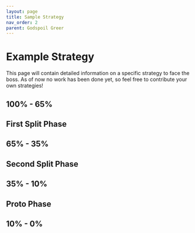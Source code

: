 ```yaml
---
layout: page
title: Sample Strategy
nav_order: 2
parent: Godspoil Greer
---
```


# Example Strategy
This page will contain detailed information on a specific strategy to face the boss. As of now no work has been done yet, so feel free to contribute your own strategies!

## 100% - 65%

## First Split Phase

## 65% - 35%

## Second Split Phase

## 35% - 10%

## Proto Phase

## 10% - 0%


